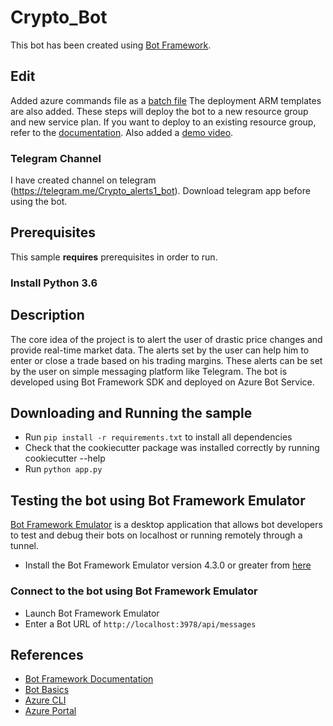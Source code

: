 # Crypto_Bot


This bot has been created using [Bot Framework](https://dev.botframework.com).
## Edit
Added azure commands file as a [batch file](https://github.com/Srg213/crypto_bot/blob/main/azurecommands.bat)
The deployment ARM templates are also added. These steps will deploy the bot to a new resource group and new service plan. If you want to deploy to an existing resource group, refer to the [documentation](https://docs.microsoft.com/en-us/azure/bot-service/bot-builder-tutorial-deploy-basic-bot?view=azure-bot-service-4.0&tabs=python%2Cuserassigned#deploy-via-arm-template-with-existing-resource-group).
Also added a [demo video](https://csg1003200057a8951f.blob.core.windows.net/crypto-bot-demo/WhatsApp%20Video%202022-01-31%20at%205.09.48%20PM.mp4?sp=r&st=2022-01-31T11:50:22Z&se=2022-01-31T19:50:22Z&spr=https&sv=2020-08-04&sr=b&sig=RNZpcdgb9RMO%2F9J91GLESCp6THIUDEC55HO9%2BWr9Bfo%3D).

### Telegram Channel
I have created channel on telegram (https://telegram.me/Crypto_alerts1_bot). Download telegram app before using the bot.

## Prerequisites

This sample **requires** prerequisites in order to run. 
### Install Python 3.6


## Description
The core idea of the project is to alert the user of drastic price changes and provide real-time market data. The alerts set by the user can help him to enter or close a trade based on his trading margins. These alerts can be set by the user on simple messaging platform like Telegram. The bot is developed using Bot Framework SDK and deployed on Azure Bot Service. 


## Downloading and Running the sample
- Run `pip install -r requirements.txt` to install all dependencies
- Check that the cookiecutter package was installed correctly by running cookiecutter --help
- Run `python app.py`

## Testing the bot using Bot Framework Emulator

[Bot Framework Emulator](https://github.com/microsoft/botframework-emulator) is a desktop application that allows bot developers to test and debug their bots on localhost or running remotely through a tunnel.

- Install the Bot Framework Emulator version 4.3.0 or greater from [here](https://github.com/Microsoft/BotFramework-Emulator/releases)

### Connect to the bot using Bot Framework Emulator

- Launch Bot Framework Emulator
- Enter a Bot URL of `http://localhost:3978/api/messages`


## References

- [Bot Framework Documentation](https://docs.botframework.com)
- [Bot Basics](https://docs.microsoft.com/azure/bot-service/bot-builder-basics?view=azure-bot-service-4.0)
- [Azure CLI](https://docs.microsoft.com/cli/azure/?view=azure-cli-latest)
- [Azure Portal](https://portal.azure.com)
